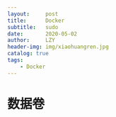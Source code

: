 ```yaml
---
layout:     post
title:      Docker
subtitle:   sudo
date:       2020-05-02
author:     LZY
header-img: img/xiaohuangren.jpg
catalog: true
tags:
    - Docker
---
```


# 数据卷

```python

```
